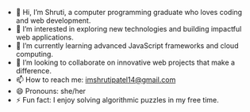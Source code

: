 - 👋 Hi, I’m Shruti, a computer programming graduate who loves coding and web development.
- 👀 I’m interested in exploring new technologies and building impactful web applications.
- 🌱 I’m currently learning advanced JavaScript frameworks and cloud computing.
- 💞️ I’m looking to collaborate on innovative web projects that make a difference.
- 📫 How to reach me: imshrutipatel14@gmail.com
- 😄 Pronouns: she/her
- ⚡ Fun fact: I enjoy solving algorithmic puzzles in my free time.
<!---
SmilesInCode/SmilesInCode is a ✨ special ✨ repository because its `README.md` (this file) appears on your GitHub profile.
You can click the Preview link to take a look at your changes.
--->
